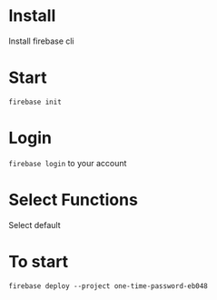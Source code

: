 # Install
Install firebase cli

# Start
`firebase init`

# Login
`firebase login` to your account

# Select Functions
Select default

# To start 
`firebase deploy --project one-time-password-eb048`
